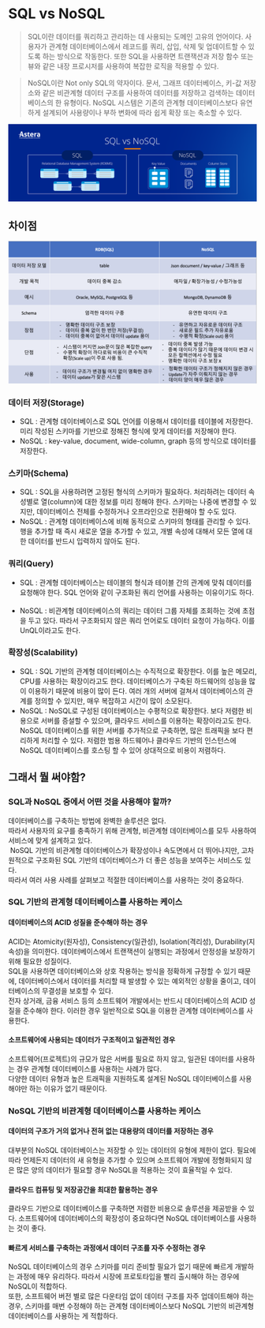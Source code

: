 # SQL vs NoSQL

> SQL이란 데이터를 쿼리하고 관리하는 데 사용되는 도메인 고유의 언어이다. 사용자가 관계형 데이터베이스에서 레코드를 쿼리, 삽입, 삭제 및 업데이트할 수 있도록 하는 방식으로 작동한다. 또한 SQL을 사용하면 트랜잭션과 저장 함수 또는 뷰와 같은 내장 프로시저를 사용하여 복잡한 로직을 적용할 수 있다.

> NoSQL이란 Not only SQL의 약자이다. 문서, 그래프 데이터베이스, 키-값 저장소와 같은 비관계형 데이터 구조를 사용하여 데이터를 저장하고 검색하는 데이터베이스의 한 유형이다. NoSQL 시스템은 기존의 관계형 데이터베이스보다 유연하게 설계되어 사용량이나 부하 변화에 따라 쉽게 확장 또는 축소할 수 있다.

![sqlnosql1](images/SQLNOSQL.png)


## 차이점


![sqlnosql2](images/SQLNOSQL2.png)

### 데이터 저장(Storage)
- SQL : 관계형 데이터베이스로 SQL 언어를 이용해서 데이터를 테이블에 저장한다. 미리 작성된 스키마를 기반으로 정해진 형식에 맞게 데이터를 저장해야 한다.
 
- NoSQL : key-value, document, wide-column, graph 등의 방식으로 데이터를 저장한다.
 
### 스키마(Schema)
- SQL : SQL을 사용하려면 고정된 형식의 스키마가 필요하다. 처리하려는 데이터 속성별로 열(column)에 대한 정보를 미리 정해야 한다. 스키마는 나중에 변경할 수 있지만, 데이터베이스 전체를 수정하거나 오프라인으로 전환해야 할 수도 있다.
 
- NoSQL : 관계형 데이터베이스에 비해 동적으로 스키마의 형태를 관리할 수 있다. 행을 추가할 때 즉시 새로운 열을 추가할 수 있고, 개별 속성에 대해서 모든 열에 대한 데이터를 반드시 입력하지 않아도 된다.
 
### 쿼리(Query)
- SQL : 관계형 데이터베이스는 테이블의 형식과 테이블 간의 관계에 맞춰 데이터를 요청해야 한다. SQL 언어와 같이 구조화된 쿼리 언어를 사용하는 이유이기도 하다.
 
- NoSQL : 비관계형 데이터베이스의 쿼리는 데이터 그룹 자체를 조회하는 것에 초점을 두고 있다. 따라서 구조화되지 않은 쿼리 언어로도 데이터 요청이 가능하다. 이를 UnQL이라고도 한다.
 
### 확장성(Scalability)
- SQL : SQL 기반의 관계형 데이터베이스는 수직적으로 확장한다. 이를 높은 메모리, CPU를 사용하는 확장이라고도 한다. 데이터베이스가 구축된 하드웨어의 성능을 많이 이용하기 때문에 비용이 많이 든다. 여러 개의 서버에 걸쳐서 데이터베이스의 관계를 정의할 수 있지만, 매우 복잡하고 시간이 많이 소모된다.
 
- NoSQL : NoSQL로 구성된 데이터베이스는 수평적으로 확장한다. 보다 저렴한 비용으로 서버를 증설할 수 있으며, 클라우드 서비스를 이용하는 확장이라고도 한다. NoSQL 데이터베이스를 위한 서버를 추가적으로 구축하면, 많은 트래픽을 보다 편리하게 처리할 수 있다. 저렴한 범용 하드웨어나 클라우드 기반의 인스턴스에 NoSQL 데이터베이스를 호스팅 할 수 있어 상대적으로 비용이 저렴하다.

## 그래서 뭘 써야함?

### SQL과 NoSQL 중에서 어떤 것을 사용해야 할까?
데이터베이스를 구축하는 방법에 완벽한 솔루션은 없다.<br>
따라서 사용자의 요구를 충족하기 위해 관계형, 비관계형 데이터베이스를 모두 사용하여 서비스에 맞게 설계하고 있다.<br>
 NoSQL 기반의 비관계형 데이터베이스가 확장성이나 속도면에서 더 뛰어나지만, 고차원적으로 구조화된 SQL 기반의 데이터베이스가 더 좋은 성능을 보여주는 서비스도 있다.<br>
따라서 여러 사용 사례를 살펴보고 적절한 데이터베이스를 사용하는 것이 중요하다.
 
### SQL 기반의 관계형 데이터베이스를 사용하는 케이스
#### 데이터베이스의 ACID 성질을 준수해야 하는 경우
ACID는 Atomicity(원자성), Consistency(일관성), Isolation(격리성), Durability(지속성)을 의미한다.
데이터베이스에서 트랜잭션이 실행되는 과정에서 안정성을 보장하기 위해 필요한 성질이다.<br>
SQL을 사용하면 데이터베이스와 상호 작용하는 방식을 정확하게 규정할 수 있기 때문에, 데이터베이스에서 데이터를 처리할 때 발생할 수 있는 예외적인 상황을 줄이고, 데이터베이스의 무결성을 보호할 수 있다.<br>
전자 상거래, 금융 서비스 등의 소프트웨어 개발에서는 반드시 데이터베이스의 ACID 성질을 준수해야 한다. 이러한 경우 일반적으로 SQL을 이용한 관계형 데이터베이스를 사용한다.
 
#### 소프트웨어에 사용되는 데이터가 구조적이고 일관적인 경우
소프트웨어(프로젝트)의 규모가 많은 서버를 필요로 하지 않고, 일관된 데이터를 사용하는 경우 관계형 데이터베이스를 사용하는 사례가 많다.<br>
다양한 데이터 유형과 높은 트래픽을 지원하도록 설계된 NoSQL 데이터베이스를 사용해야만 하는 이유가 없기 때문이다.<br>

### NoSQL 기반의 비관계형 데이터베이스를 사용하는 케이스
#### 데이터의 구조가 거의 없거나 전혀 없는 대용량의 데이터를 저장하는 경우
대부분의 NoSQL 데이터베이스는 저장할 수 있는 데이터의 유형에 제한이 없다. 필요에 따라 언제든지 데이터의 새 유형을 추가할 수 있으며 소프트웨어 개발에 정형화되지 않은 많은 양의 데이터가 필요할 경우 NoSQL을 적용하는 것이 효율적일 수 있다.
 
#### 클라우드 컴퓨팅 및 저장공간을 최대한 활용하는 경우
클라우드 기반으로 데이터베이스를 구축하면 저렴한 비용으로 솔루션을 제공받을 수 있다. 소프트웨어에 데이터베이스의 확장성이 중요하다면 NoSQL 데이터베이스를 사용하는 것이 좋다.
 
#### 빠르게 서비스를 구축하는 과정에서 데이터 구조를 자주 수정하는 경우
NoSQL 데이터베이스의 경우 스키마를 미리 준비할 필요가 없기 때문에 빠르게 개발하는 과정에 매우 유리하다. 따라서 시장에 프로토타입을 빨리 출시해야 하는 경우에 NoSQL이 적합하다.<br>
또한, 소프트웨어 버전 별로 많은 다운타임 없이 데이터 구조를 자주 업데이트해야 하는 경우, 스키마를 매번 수정해야 하는 관계형 데이터베이스보다 NoSQL 기반의 비관계형 데이터베이스를 사용하는 게 적합하다.
    